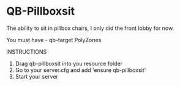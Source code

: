 # QB-Pillboxsit
The ability to sit in pillbox chairs, I only did the front lobby for now.

You must have -
qb-target
PolyZones

INSTRUCTIONS

1. Drag qb-pillboxsit into you resource folder
2. Go to your server.cfg and add 'ensure qb-pillboxsit'
3. Start your server
